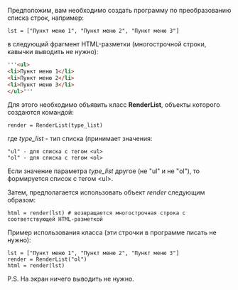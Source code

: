 Предположим, вам необходимо создать программу по преобразованию списка строк, например:

`lst = ["Пункт меню 1", "Пункт меню 2", "Пункт меню 3"]`

в следующий фрагмент HTML-разметки (многострочной строки, кавычки выводить не нужно):
```html
'''<ul>
<li>Пункт меню 1</li>
<li>Пункт меню 2</li>
<li>Пункт меню 3</li>
</ul>'''
```

Для этого необходимо объявить класс **RenderList**, объекты которого создаются командой:

`render = RenderList(type_list)`

где _type_list_ - тип списка (принимает значения:  
```
"ul" - для списка с тегом <ul>
"ol" - для списка с тегом <ol>
```
Если значение параметра _type_list_ другое (не "ul" и не "ol"), то формируется список с тегом \<ul>.

Затем, предполагается использовать объект _render_ следующим образом:

`html = render(lst) # возвращается многострочная строка с соответствующей HTML-разметкой`

Пример использования класса (эти строчки в программе писать не нужно):

```
lst = ["Пункт меню 1", "Пункт меню 2", "Пункт меню 3"]
render = RenderList("ol")
html = render(lst)
```

P.S. На экран ничего выводить не нужно. 